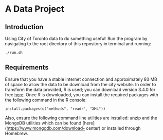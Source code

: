 # A Data Project

## Introduction
Using City of Toronto data to do something useful! Run the program by navigating
to the root directory of this repository in terminal and running:

```
./run.sh
```

## Requirements
Ensure that you have a stable internet connection and approximately 80 MB of
space to allow the data to be download from the city website. In order to
transform the data provided, R is used; you can download version 3.4.0
for free [here](https://www.r-project.org/). Once R is downloaded, you can
install the required packages with the following command in the R console:

```
install.packages(c("methods", "readr", "XML"))
```

Also, ensure the following command line utilities are installed: unzip and the
MongoDB utilities which can be found [here](https://www.mongodb.com/download-
center) or installed through Homebrew.
